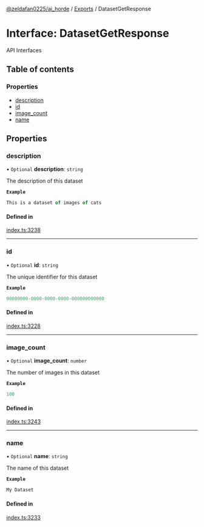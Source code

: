[@zeldafan0225/ai_horde](../README.md) / [Exports](../modules.md) / DatasetGetResponse

# Interface: DatasetGetResponse

API Interfaces

## Table of contents

### Properties

- [description](DatasetGetResponse.md#description)
- [id](DatasetGetResponse.md#id)
- [image\_count](DatasetGetResponse.md#image_count)
- [name](DatasetGetResponse.md#name)

## Properties

### description

• `Optional` **description**: `string`

The description of this dataset

**`Example`**

```ts
This is a dataset of images of cats
```

#### Defined in

[index.ts:3238](https://github.com/ZeldaFan0225/ai_horde/blob/79ac96e/index.ts#L3238)

___

### id

• `Optional` **id**: `string`

The unique identifier for this dataset

**`Example`**

```ts
00000000-0000-0000-0000-000000000000
```

#### Defined in

[index.ts:3228](https://github.com/ZeldaFan0225/ai_horde/blob/79ac96e/index.ts#L3228)

___

### image\_count

• `Optional` **image\_count**: `number`

The number of images in this dataset

**`Example`**

```ts
100
```

#### Defined in

[index.ts:3243](https://github.com/ZeldaFan0225/ai_horde/blob/79ac96e/index.ts#L3243)

___

### name

• `Optional` **name**: `string`

The name of this dataset

**`Example`**

```ts
My Dataset
```

#### Defined in

[index.ts:3233](https://github.com/ZeldaFan0225/ai_horde/blob/79ac96e/index.ts#L3233)
